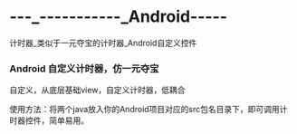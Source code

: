 # ---_-----------_Android-----
计时器_类似于一元夺宝的计时器_Android自定义控件

<h3>Android 自定义计时器，仿一元夺宝</h3>
<p>
  自定义，从底层基础view，自定义计时器，低耦合
</p>
<p>
使用方法：将两个java放入你的Android项目对应的src包名目录下，即可调用计时器控件，简单易用。
</p>
